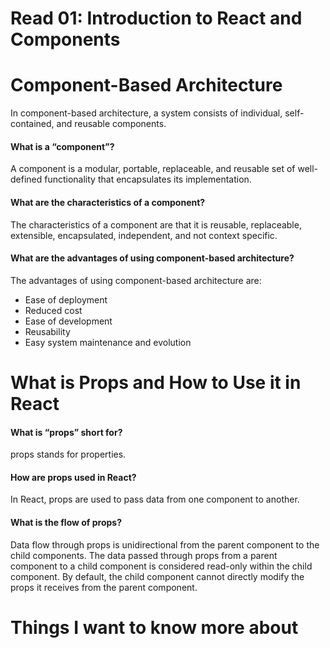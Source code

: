 # Read 01: Introduction to React and Components

# Component-Based Architecture

In component-based architecture, a system consists of individual, self-contained, and reusable components.

#### What is a “component”?

A component is a modular, portable, replaceable, and reusable set of well-defined functionality that encapsulates its implementation.

#### What are the characteristics of a component?

The characteristics of a component are that it is reusable, replaceable, extensible, encapsulated, independent, and not context specific.

#### What are the advantages of using component-based architecture?

The advantages of using component-based architecture are: 

- Ease of deployment
- Reduced cost
- Ease of development
- Reusability
- Easy system maintenance and evolution

# What is Props and How to Use it in React

#### What is “props” short for?

props stands for properties.

#### How are props used in React?

In React, props are used to pass data from one component to another. 

#### What is the flow of props?

Data flow through props is unidirectional from the parent component to the child components. The data passed through props from a parent component to a child component is considered read-only within the child component. By default, the child component cannot directly modify the props it receives from the parent component.

# Things I want to know more about